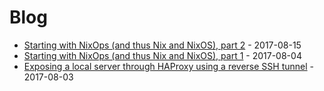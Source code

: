 # Blog

- [Starting with NixOps (and thus Nix and NixOS), part 2](starting-with-nixops-2.md) - 2017-08-15
- [Starting with NixOps (and thus Nix and NixOS), part 1](starting-with-nixops-1.md) - 2017-08-04
- [Exposing a local server through HAProxy using a reverse SSH tunnel](expose-local-server.md) - 2017-08-03
